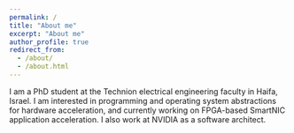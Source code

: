 ```yaml
---
permalink: /
title: "About me"
excerpt: "About me"
author_profile: true
redirect_from: 
  - /about/
  - /about.html
---
```


I am a PhD student at the Technion electrical engineering faculty in Haifa, Israel. I am interested in programming and operating system abstractions for hardware acceleration, and currently working on FPGA-based SmartNIC application acceleration. I also work at NVIDIA as a software architect.
